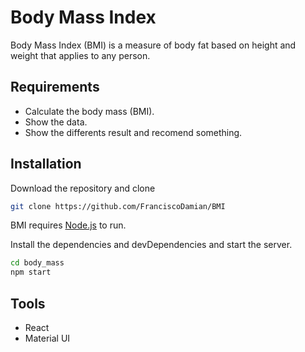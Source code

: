 # Body Mass Index   
Body Mass Index (BMI) is a measure of body fat based on height and weight that applies to any person. 

## Requirements

- Calculate the body mass (BMI).
- Show the data.
- Show the differents result and recomend something.

 
## Installation

Download the repository and clone
```sh
git clone https://github.com/FranciscoDamian/BMI  
```
BMI requires [Node.js](https://nodejs.org/) to run.

Install the dependencies and devDependencies and start the server.

```sh
cd body_mass
npm start 
``` 

## Tools

- React
- Material UI